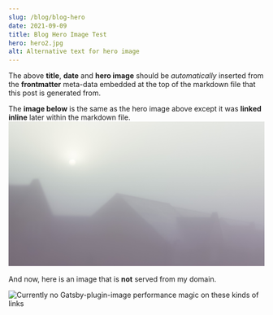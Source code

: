 ```yaml
---
slug: /blog/blog-hero
date: 2021-09-09
title: Blog Hero Image Test
hero: hero2.jpg
alt: Alternative text for hero image
---
```

The above **title**, **date** and **hero image** should be *automatically* inserted from the **frontmatter** meta-data embedded at the top of the markdown file that this post is generated from.

The **image below** is the same as the hero image above except it was **linked inline** later within the markdown file.
![hero image again](hero.jpg)

And now, here is an image that is **not** served from my domain.

![Currently no Gatsby-plugin-image performance magic on these kinds of links](https://images.unsplash.com/photo-1461887197298-4b315a1472f5?ixlib=rb-1.2.1&ixid=MnwxMjA3fDB8MHxwaG90by1yZWxhdGVkfDR8fHxlbnwwfHx8fA%3D%3D&auto=format&fit=crop&w=700&q=60)